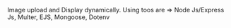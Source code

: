 Image upload and Display dynamically.
Using toos are => Node Js/Express Js, Multer, EJS, Mongoose, Dotenv